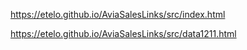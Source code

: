 https://etelo.github.io/AviaSalesLinks/src/index.html

https://etelo.github.io/AviaSalesLinks/src/data1211.html